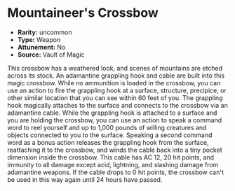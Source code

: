 
# Mountaineer's Crossbow

* **Rarity:** uncommon
* **Type:** Weapon
* **Attunement:** No
* **Source:** Vault of Magic


This crossbow has a weathered look, and scenes of mountains are etched across its stock. An adamantine grappling hook and cable are built into this magic crossbow. While no ammunition is loaded in the crossbow, you can use an action to fire the grappling hook at a surface, structure, precipice, or other similar location that you can see within 60 feet of you. The grappling hook magically attaches to the surface and connects to the crossbow via an adamantine cable. While the grappling hook is attached to a surface and you are holding the crossbow, you can use an action to speak a command word to reel yourself and up to 1,000 pounds of willing creatures and objects connected to you to the surface. Speaking a second command word as a bonus action releases the grappling hook from the surface, reattaching it to the crossbow, and winds the cable back into a tiny pocket dimension inside the crossbow. This cable has AC 12, 20 hit points, and immunity to all damage except acid, lightning, and slashing damage from adamantine weapons. If the cable drops to 0 hit points, the crossbow can't be used in this way again until 24 hours have passed.
